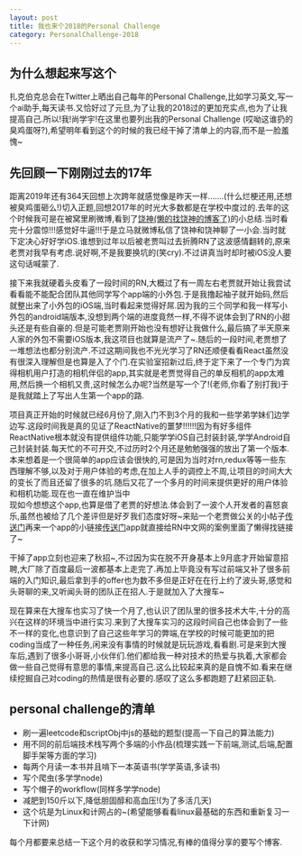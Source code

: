 ```yaml
---
layout: post
title: 我也来个2018的Personal Challenge
category: PersonalChallenge-2018
---
```

## 为什么想起来写这个
扎克伯克总会在Twitter上晒出自己每年的Personal Challenge,比如学习英文,写一个ai助手,每天读书.又恰好过了元旦,为了让我的2018过的更加充实点,也为了让我提高自己.所以!我!尚学宇!在这里也要列出我的Personal Challenge (哎呦这谁扔的臭鸡蛋呀?),希望明年看到这个的时候的我已经干掉了清单上的内容,而不是一脸羞愧~
## 先回顾一下刚刚过去的17年
距离2019年还有364天回想上次跨年就感觉像是昨天一样.......(什么烂梗还用,还想被臭鸡蛋砸么!)切入正题,回想2017年的时光大多数都是在学校中度过的.去年的这个时候我可是在被窝里刷微博,看到了[饶神(懒的找饶神的博客了)](https://www.jianshu.com/u/263107bb1199)的小总结.当时看完十分震惊!!!感觉好牛逼!!!于是立马就微博私信了饶神和饶神聊了一小会.当时就下定决心好好学iOS.谁想到过年以后被老贾叫过去折腾RN了这波感情翻转的,原来老贾对我早有考虑.说好啊,不是我要换坑的(笑cry).不过讲真当时却时被iOS没人要这句话喊蒙了.  

接下来我就硬着头皮看了一段时间的RN,大概过了有一周左右老贾就开始让我尝试看看能不能配合团队其他同学写个app端的小外包.于是我撸起袖子就开始码,然后就整出来了小外包的iOS端,当时看起来觉得好屌.因为我的三个同学和我一样写小外包的android端版本,没想到两个端的进度竟然一样,不得不说体会到了RN的小甜头还是有些自豪的.但是可能老贾刚开始也没有想好让我做什么,最后搞了半天原来人家的外包不需要iOS版本,我这项目也就算是流产了~.随后的一段时间,老贾想了一堆想法也都分别流产.不过这期间我也不光光学习了RN还顺便看看React虽然没有很深入理解但是也算是入了个门.在实验室招新过后,终于定下来了一个专门为宾得相机用户打造的相机伴侣的app,其实就是老贾觉得自己的单反相机的app太难用,然后换一个相机又贵,这时候怎么办呢?当然是写一个了!(老师,你看了别打我)于是我就踏上了写出人生第一个app的路.  

项目真正开始的时候就已经6月份了,刚入门不到3个月的我和一些学弟学妹们边学边写.这段时间我是真的见证了ReactNative的噩梦!!!!!!因为有好多组件ReactNative根本就没有提供组件功能,只能学学iOS自己封装封装,学学Android自己封装封装.每天忙的不可开交,不过历时2个月还是勉勉强强的放出了第一个版本.本来想着是一个很简单的app应该会很快的,可是因为当时对rn,redux等等一些东西理解不够,以及对于用户体验的考虑,在加上人手的调控上不周,让项目的时间大大的变长了而且还留了很多的坑.随后又花了一个多月的时间来提供更好的用户体验和相机功能.现在也一直在维护当中  
现如今想想这个app,也算是借了老贾的好想法.体会到了一波个人开发者的喜怒哀乐,虽然也被给了几个差评但是好歹我们态度好呀~来贴一个老贾做公关的小帖子[传送门](https://www.pentaxforums.com/forums/190-pentax-k-1/352815-alternative-choice-ricoh-image-sync-app-pentax-photo-sync-9.html)再来一个app的小链接[传送门](https://reactnative.cn/cases.html)app就直接给RN中文网的案例里面了懒得找链接了~  

干掉了app立刻也迎来了秋招~,不过因为实在脱不开身基本上9月底才开始留意招聘,大厂除了百度最后一波都基本上走完了.再加上毕竟没有写过前端又补了很多前端的入门知识,最后拿到手的offer也为数不多但是正好在在行上约了波头哥,感觉和头哥聊的来,又听闻头哥的团队正在招人.于是就加入了大搜车~  

现在算来在大搜车也实习了快一个月了,也认识了团队里的很多技术大牛,十分的高兴在这样的环境当中进行实习.来到了大搜车实习的这段时间自己也体会到了一些不一样的变化,也意识到了自己这些年学习的弊端,在学校的时候可能更加的把coding当成了一种任务,闲来没有事情的时候就是玩玩游戏,看看剧.可是来到大搜车后,遇到了很多小哥哥,小伙伴们.他们都给我一种对技术的热爱与执着,大家都会做一些自己觉得有意思的事情,来提高自己.这么比较起来真的是自愧不如.看来在继续挖掘自己对coding的热情是很有必要的.感叹了这么多都跑题了赶紧回正轨.
## personal challenge的清单
- 刷一遍leetcode和scriptObj中js的基础的题型(提高一下自己的算法能力)
- 用不同的前后端技术栈写两个多端的小作品(梳理实践一下前端,测试,后端,配置脚手架等方面的学习)
- 每两个月读一本书并且啃下一本英语书(学学英语,多读书)
- 写个爬虫(多学学node)
- 写个帽子的workflow(同样多学学node)
- 减肥到150斤以下,降低胆固醇和高血压!(为了多活几天)
- 这个坑是为Linux和计网占的~(希望能够看看linux最基础的东西和重新复习一下计网)  

每个月都要来总结一下这个月的收获和学习情况,有棒的值得分享的要写个博客.
